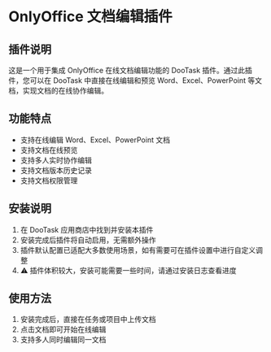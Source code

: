 # OnlyOffice 文档编辑插件

## 插件说明
这是一个用于集成 OnlyOffice 在线文档编辑功能的 DooTask 插件。通过此插件，您可以在 DooTask 中直接在线编辑和预览 Word、Excel、PowerPoint 等文档，实现文档的在线协作编辑。

## 功能特点
- 支持在线编辑 Word、Excel、PowerPoint 文档
- 支持文档在线预览
- 支持多人实时协作编辑
- 支持文档版本历史记录
- 支持文档权限管理

## 安装说明

1. 在 DooTask 应用商店中找到并安装本插件
2. 安装完成后插件将自动启用，无需额外操作
3. 插件默认配置已适配大多数使用场景，如有需要可在插件设置中进行自定义调整
4. ⚠️ 插件体积较大，安装可能需要一些时间，请通过安装日志查看进度

## 使用方法
1. 安装完成后，直接在任务或项目中上传文档
2. 点击文档即可开始在线编辑
3. 支持多人同时编辑同一文档